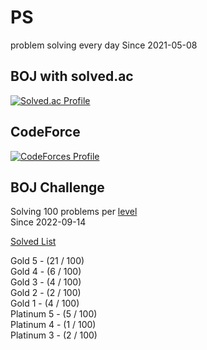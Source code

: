 # PS

problem solving every day Since 2021-05-08

## BOJ with solved.ac

[![Solved.ac Profile](http://mazassumnida.wtf/api/v2/generate_badge?boj=kadrick)](https://solved.ac/kadrick)

## CodeForce

[![CodeForces Profile](https://cf.leed.at?id=Kadrick)](https://codeforces.com/profile/Kadrick)

## BOJ Challenge

Solving 100 problems per [level](https://solved.ac/problems/level)  
Since 2022-09-14

[Solved List](./BOJ/doc/solvedProblem.md)

Gold 5 - (21 / 100)  
Gold 4 - (6 / 100)  
Gold 3 - (4 / 100)  
Gold 2 - (2 / 100)  
Gold 1 - (4 / 100)  
Platinum 5 - (5 / 100)  
Platinum 4 - (1 / 100)  
Platinum 3 - (2 / 100)  
